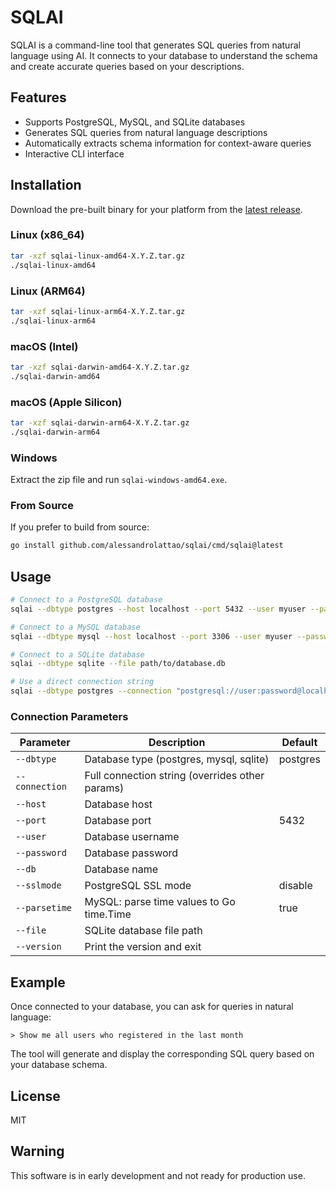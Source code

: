 # SQLAI

SQLAI is a command-line tool that generates SQL queries from natural language using AI. It connects to your database to understand the schema and create accurate queries based on your descriptions.

## Features

- Supports PostgreSQL, MySQL, and SQLite databases
- Generates SQL queries from natural language descriptions
- Automatically extracts schema information for context-aware queries
- Interactive CLI interface

## Installation

Download the pre-built binary for your platform from the [latest release](https://github.com/alessandrolattao/sqlai/releases/latest).

### Linux (x86_64)
```bash
tar -xzf sqlai-linux-amd64-X.Y.Z.tar.gz
./sqlai-linux-amd64
```

### Linux (ARM64)
```bash
tar -xzf sqlai-linux-arm64-X.Y.Z.tar.gz
./sqlai-linux-arm64
```

### macOS (Intel)
```bash
tar -xzf sqlai-darwin-amd64-X.Y.Z.tar.gz
./sqlai-darwin-amd64
```

### macOS (Apple Silicon)
```bash
tar -xzf sqlai-darwin-arm64-X.Y.Z.tar.gz
./sqlai-darwin-arm64
```

### Windows
Extract the zip file and run `sqlai-windows-amd64.exe`.

### From Source
If you prefer to build from source:

```bash
go install github.com/alessandrolattao/sqlai/cmd/sqlai@latest
```

## Usage

```bash
# Connect to a PostgreSQL database
sqlai --dbtype postgres --host localhost --port 5432 --user myuser --password mypassword --db mydb

# Connect to a MySQL database
sqlai --dbtype mysql --host localhost --port 3306 --user myuser --password mypassword --db mydb

# Connect to a SQLite database
sqlai --dbtype sqlite --file path/to/database.db

# Use a direct connection string
sqlai --dbtype postgres --connection "postgresql://user:password@localhost:5432/mydb?sslmode=disable"
```

### Connection Parameters

| Parameter    | Description                                   | Default   |
|--------------|-----------------------------------------------|-----------|
| `--dbtype`   | Database type (postgres, mysql, sqlite)       | postgres  |
| `--connection` | Full connection string (overrides other params) | |
| `--host`     | Database host                                 | |
| `--port`     | Database port                                 | 5432      |
| `--user`     | Database username                             | |
| `--password` | Database password                             | |
| `--db`       | Database name                                 | |
| `--sslmode`  | PostgreSQL SSL mode                           | disable   |
| `--parsetime` | MySQL: parse time values to Go time.Time     | true      |
| `--file`     | SQLite database file path                     | |
| `--version`  | Print the version and exit                    | |

## Example

Once connected to your database, you can ask for queries in natural language:

```
> Show me all users who registered in the last month
```

The tool will generate and display the corresponding SQL query based on your database schema.

## License

MIT

## Warning

This software is in early development and not ready for production use.